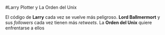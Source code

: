 #Larry Plotter y La Orden del Unix

El código de **Larry** cada vez se vuelve más peligroso.
**Lord Ballmermort** y sus *followers* cada vez tienen más *retweets*.
La **Orden del Unix** quiere enfrentarse a ellos
